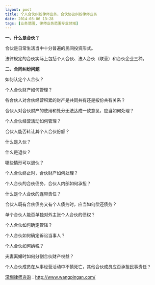 ```yaml
---
layout: post
title: 个人合伙纠纷律师业务，合伙协议纠纷律师业务
date: 2014-03-06 13:28
tags: [业务范围, 律师业务范围专业领域]
---
```

<strong>一、什么是合伙？</strong>

合伙是日常生活当中十分普遍的民间投资形式。

法律规定的合伙实际上包括个人合伙、法人合伙（联营）和合伙企业三种。

<strong>二、合同纠纷问题</strong>

如何认定个人合伙？

个人合伙财产如何管理？

各合伙人对合伙经营积累的财产是共同共有还是按份共有关系？

合伙人对合伙财产的使用和处分无法达成一致意见，应当如何处理？

个人合伙经营活动如何管理？

合伙人能否转让其个人合伙份额？

什么是入伙？

什么是退伙？

哪些情形可以退伙？

个人合伙终止时，合伙财产如何处理？

个人合伙的合伙债务，合伙人内部如何承担？

什么是个人合伙的连带责任？

合伙人既有合伙债务又有个人债务时，应当如何偿还债务？

单个合伙人能否单独对外主张个人合伙的债权？

个人合伙如何确定管辖？

个人合伙如何确定诉讼当事人？

个人合伙如何纳税？

夫妻离婚时如何分割合伙财产权益？

个人合伙成员在从事经营活动中不慎死亡，其他合伙成员应否承担民事责任？

<a href="http://www.wangpingan.com/">深圳律师咨询</a>：<a href="http://www.wangpingan.com/">http://www.wangpingan.com/</a>

